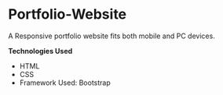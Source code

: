 # Portfolio-Website
A Responsive portfolio website fits both mobile and PC devices.

**Technologies Used**

- HTML
- CSS
- Framework Used: Bootstrap

